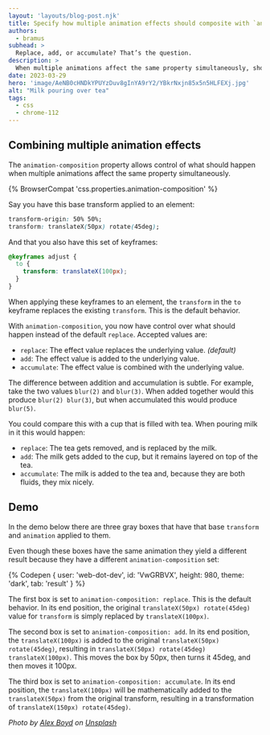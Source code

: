 ```yaml
---
layout: 'layouts/blog-post.njk'
title: Specify how multiple animation effects should composite with `animation-composition`
authors:
  - bramus
subhead: >
  Replace, add, or accumulate? That’s the question.
description: >
  When multiple animations affect the same property simultaneously, should they replace each other, add, or accumulate?
date: 2023-03-29
hero: 'image/AeNB0cHNDkYPUYzDuv8gInYA9rY2/YBkrNxjn85x5n5HLFEXj.jpg'
alt: "Milk pouring over tea"
tags:
  - css
  - chrome-112
---
```


## Combining multiple animation effects

The `animation-composition` property allows control of what should happen when multiple animations affect the same property simultaneously.

{% BrowserCompat 'css.properties.animation-composition' %}

Say you have this base transform applied to an element:

```css
transform-origin: 50% 50%;
transform: translateX(50px) rotate(45deg);
```

And that you also have this set of keyframes:

```css
@keyframes adjust {
  to {
    transform: translateX(100px);
  }
}
```

When applying these keyframes to an element, the `transform` in the `to` keyframe replaces the existing `transform`. This is the default behavior.

With `animation-composition`, you now have control over what should happen instead of the default `replace`. Accepted values are:

- `replace`: The effect value replaces the underlying value. _(default)_
- `add`: The effect value is added to the underlying value.
- `accumulate`: The effect value is combined with the underlying value.

The difference between addition and accumulation is subtle. For example, take the two values `blur(2)` and `blur(3)`. When added together would this produce `blur(2) blur(3)`, but when accumulated this would produce `blur(5)`.

You could compare this with a cup that is filled with tea. When pouring milk in it this would happen:

- `replace`: The tea gets removed, and is replaced by the milk.
- `add`: The milk gets added to the cup, but it remains layered on top of the tea.
- `accumulate`: The milk is added to the tea and, because they are both fluids, they mix nicely.

## Demo

In the demo below there are three gray boxes that have that base `transform` and `animation` applied to them.

Even though these boxes have the same animation they yield a different result because they have a different `animation-composition` set:

{% Codepen {
  user: 'web-dot-dev',
  id: 'VwGRBVX',
  height: 980,
  theme: 'dark',
  tab: 'result'
} %}

The first box is set to `animation-composition: replace`. This is the default behavior. In its end position, the original `translateX(50px) rotate(45deg)` value for `transform` is simply replaced by `translateX(100px)`.

The second box is set to `animation-composition: add`. In its end position, the `translateX(100px)` is added to the original `translateX(50px) rotate(45deg)`, resulting in `translateX(50px) rotate(45deg) translateX(100px)`. This moves the box by 50px, then turns it 45deg, and then moves it 100px.

The third box is set to `animation-composition: accumulate`. In its end position, the `translateX(100px)` will be mathematically added to the `translateX(50px)` from the original transform, resulting in a transformation of `translateX(150px) rotate(45deg)`.

_Photo by [Alex Boyd](https://unsplash.com/@alex_boyd) on [Unsplash](https://unsplash.com/photos/OLO8QPj1fJA)_
